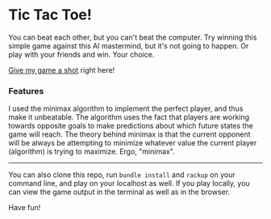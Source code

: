 Tic Tac Toe!
================

You can beat each other, but you can't beat the computer. Try winning this simple game against this AI mastermind, but it's not going to happen. Or play with your friends and win. Your choice. 

[Give my game a shot](http://play-tictactoe.herokuapp.com/) right here!


### Features
I used the minimax algorithm to implement the perfect player, and thus make it unbeatable. The algorithm uses the fact that players are working towards opposite goals to make predictions about which future states the game will reach. The theory behind minimax is that the current opponent will be always be attempting to minimize whatever value the current player (algorithm) is trying to maximize. Ergo, "minimax".

---
You can also clone this repo, run ```bundle install``` and ```rackup``` on your command line, and play on your localhost as well. If you play locally, you can view the game output in the terminal as well as in the browser. 

Have fun!